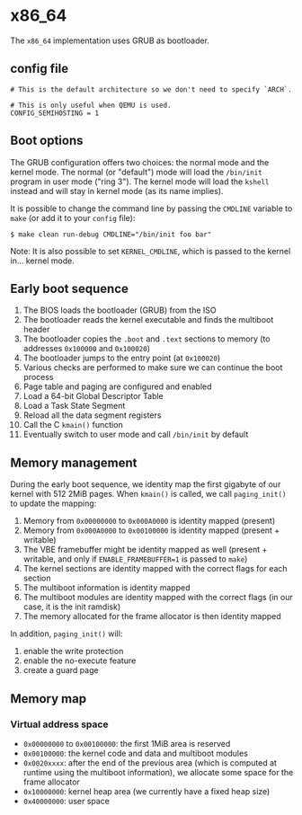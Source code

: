<!-- doxygen: \page refArch_x86_64 Architecture: x86_64 -->

# x86_64

The `x86_64` implementation uses GRUB as bootloader.

## config file

```
# This is the default architecture so we don't need to specify `ARCH`.

# This is only useful when QEMU is used.
CONFIG_SEMIHOSTING = 1
```

## Boot options

The GRUB configuration offers two choices: the normal mode and the kernel mode.
The normal (or "default") mode will load the `/bin/init` program in user mode
("ring 3").  The kernel mode will load the `kshell` instead and will stay in
kernel mode (as its name implies).

It is possible to change the command line by passing the `CMDLINE` variable to
`make` (or add it to your `config` file):

```
$ make clean run-debug CMDLINE="/bin/init foo bar"
```

Note: It is also possible to set `KERNEL_CMDLINE`, which is passed to the kernel
in... kernel mode.

## Early boot sequence

1. The BIOS loads the bootloader (GRUB) from the ISO
2. The bootloader reads the kernel executable and finds the multiboot header
3. The bootloader copies the `.boot` and `.text` sections to memory (to
   addresses `0x100000` and `0x100020`)
4. The bootloader jumps to the entry point (at `0x100020`)
5. Various checks are performed to make sure we can continue the boot process
6. Page table and paging are configured and enabled
7. Load a 64-bit Global Descriptor Table
8. Load a Task State Segment
9. Reload all the data segment registers
10. Call the C `kmain()` function
11. Eventually switch to user mode and call `/bin/init` by default

## Memory management

During the early boot sequence, we identity map the first gigabyte of our kernel
with 512 2MiB pages. When `kmain()` is called, we call `paging_init()` to update
the mapping:

1. Memory from `0x00000000` to `0x000A0000` is identity mapped (present)
2. Memory from `0x000A0000` to `0x00100000` is identity mapped (present +
   writable)
3. The VBE framebuffer might be identity mapped as well (present + writable,
   and only if `ENABLE_FRAMEBUFFER=1` is passed to `make`)
4. The kernel sections are identity mapped with the correct flags for each
   section
5. The multiboot information is identity mapped
6. The multiboot modules are identity mapped with the correct flags (in our
   case, it is the init ramdisk)
7. The memory allocated for the frame allocator is then identity mapped

In addition, `paging_init()` will:

1. enable the write protection
2. enable the no-execute feature
3. create a guard page

## Memory map

### Virtual address space

- `0x00000000` to `0x00100000`: the first 1MiB area is reserved
- `0x00100000`: the kernel code and data and multiboot modules
- `0x0020xxxx`: after the end of the previous area (which is computed at runtime
  using the multiboot information), we allocate some space for the frame
  allocator
- `0x10000000`: kernel heap area (we currently have a fixed heap size)
- `0x40000000`: user space
